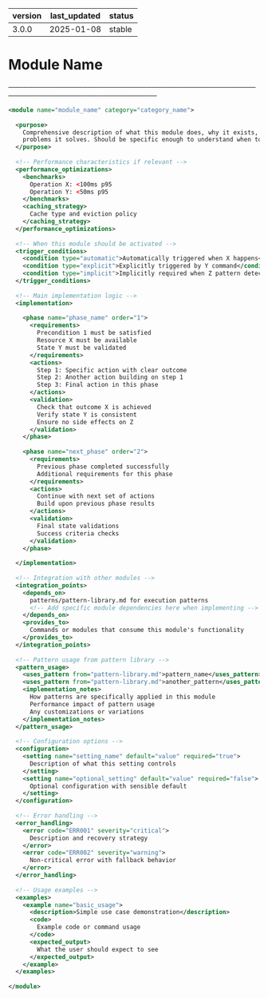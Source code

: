 | version | last_updated | status |
|---------|--------------|--------|
| 3.0.0   | 2025-01-08   | stable |

# Module Name

────────────────────────────────────────────────────────────────────────────────

```xml
<module name="module_name" category="category_name">
  
  <purpose>
    Comprehensive description of what this module does, why it exists, and what 
    problems it solves. Should be specific enough to understand when to use it.
  </purpose>
  
  <!-- Performance characteristics if relevant -->
  <performance_optimizations>
    <benchmarks>
      Operation X: <100ms p95
      Operation Y: <50ms p95
    </benchmarks>
    <caching_strategy>
      Cache type and eviction policy
    </caching_strategy>
  </performance_optimizations>
  
  <!-- When this module should be activated -->
  <trigger_conditions>
    <condition type="automatic">Automatically triggered when X happens</condition>
    <condition type="explicit">Explicitly triggered by Y command</condition>
    <condition type="implicit">Implicitly required when Z pattern detected</condition>
  </trigger_conditions>
  
  <!-- Main implementation logic -->
  <implementation>
    
    <phase name="phase_name" order="1">
      <requirements>
        Precondition 1 must be satisfied
        Resource X must be available
        State Y must be validated
      </requirements>
      <actions>
        Step 1: Specific action with clear outcome
        Step 2: Another action building on step 1
        Step 3: Final action in this phase
      </actions>
      <validation>
        Check that outcome X is achieved
        Verify state Y is consistent
        Ensure no side effects on Z
      </validation>
    </phase>
    
    <phase name="next_phase" order="2">
      <requirements>
        Previous phase completed successfully
        Additional requirements for this phase
      </requirements>
      <actions>
        Continue with next set of actions
        Build upon previous phase results
      </actions>
      <validation>
        Final state validations
        Success criteria checks
      </validation>
    </phase>
    
  </implementation>
  
  <!-- Integration with other modules -->
  <integration_points>
    <depends_on>
      patterns/pattern-library.md for execution patterns
      <!-- Add specific module dependencies here when implementing -->
    </depends_on>
    <provides_to>
      Commands or modules that consume this module's functionality
    </provides_to>
  </integration_points>
  
  <!-- Pattern usage from pattern library -->
  <pattern_usage>
    <uses_pattern from="pattern-library.md">pattern_name</uses_pattern>
    <uses_pattern from="pattern-library.md">another_pattern</uses_pattern>
    <implementation_notes>
      How patterns are specifically applied in this module
      Performance impact of pattern usage
      Any customizations or variations
    </implementation_notes>
  </pattern_usage>
  
  <!-- Configuration options -->
  <configuration>
    <setting name="setting_name" default="value" required="true">
      Description of what this setting controls
    </setting>
    <setting name="optional_setting" default="value" required="false">
      Optional configuration with sensible default
    </setting>
  </configuration>
  
  <!-- Error handling -->
  <error_handling>
    <error code="ERR001" severity="critical">
      Description and recovery strategy
    </error>
    <error code="ERR002" severity="warning">
      Non-critical error with fallback behavior
    </error>
  </error_handling>
  
  <!-- Usage examples -->
  <examples>
    <example name="basic_usage">
      <description>Simple use case demonstration</description>
      <code>
        Example code or command usage
      </code>
      <expected_output>
        What the user should expect to see
      </expected_output>
    </example>
  </examples>
  
</module>
```

<!-- 
Template Guidelines:
1. Module names use snake_case, categories are: security, quality, development, patterns, planning, testing
2. Version follows semantic versioning (major.minor.patch)
3. Status options: draft | active | deprecated | experimental | stable
4. Purpose should clearly explain when and why to use this module
5. Phases should be ordered and have clear dependencies
6. Performance metrics should be measurable and realistic
7. Pattern usage must reference actual patterns from pattern-library.md
8. Error codes should follow consistent naming (ERR###)
9. Remove sections not applicable to your module
10. Keep implementation phases focused and testable
11. Examples should be practical and demonstrate real usage
12. Integration points help with module composition
-->